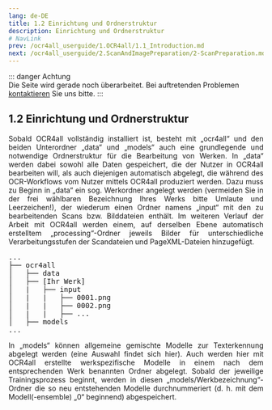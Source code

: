 ```yaml
---
lang: de-DE
title: 1.2 Einrichtung und Ordnerstruktur
description: Einrichtung und Ordnerstruktur
# NavLink
prev: /ocr4all_userguide/1.OCR4all/1.1_Introduction.md
next: /ocr4all_userguide/2.ScanAndImagePreparation/2-ScanPreparation.md
---
```

::: danger Achtung  
Die Seite wird gerade noch überarbeitet.
Bei auftretenden Problemen [kontaktieren](mailto:florian.langhanki@uni-wuerzburg.de) Sie uns bitte.
:::
## 1.2	Einrichtung und Ordnerstruktur

<p style="text-align: justify">Sobald OCR4all vollständig installiert ist, besteht mit „ocr4all“ und den beiden Unterordner „data“ und „models“ auch eine grundlegende und notwendige Ordnerstruktur für die Bearbeitung von Werken. In „data“ werden dabei sowohl alle Daten gespeichert, die der Nutzer in OCR4all bearbeiten will, als auch diejenigen automatisch abgelegt, die während des OCR-Workflows vom Nutzer mittels OCR4all produziert werden. Dazu muss zu Beginn in „data“ ein sog. Werkordner angelegt werden (vermeiden Sie in der frei wählbaren Bezeichnung Ihres Werks bitte Umlaute und Leerzeichen!), der wiederum einen Ordner namens „input“ mit den zu bearbeitenden Scans bzw. Bilddateien enthält. Im weiteren Verlauf der Arbeit mit OCR4all werden einem, auf derselben Ebene automatisch erstelltem „processing“-Ordner jeweils Bilder für unterschiedliche Verarbeitungsstufen der Scandateien und PageXML-Dateien hinzugefügt.</p>

<pre>
...
├── ocr4all
│   ├── data
│   ├── [Ihr Werk]
│   |   ├── input
│   |   |   ├── 0001.png
│   |   |   ├── 0002.png
│   |   |   ├── ...
│   ├── models
...
</pre>  
  
<p style="text-align: justify">In „models“ können allgemeine gemischte Modelle zur Texterkennung abgelegt werden (eine Auswahl findet sich hier). Auch werden hier mit OCR4all erstellte werkspezifische Modelle in einem nach dem entsprechenden Werk benannten Ordner abgelegt. Sobald der jeweilige Trainingsprozess beginnt, werden in diesen „models/Werkbezeichnung“-Ordner die so neu entstehenden Modelle durchnummeriert (d. h. mit dem Modell(-ensemble) „0“ beginnend) abgespeichert.
</p>


